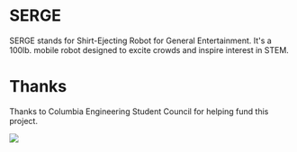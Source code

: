 # SERGE
SERGE stands for Shirt-Ejecting Robot for General Entertainment. It's a 100lb. mobile robot designed to excite crowds and inspire interest in STEM.

# Thanks
Thanks to Columbia Engineering Student Council for helping fund this project.

![](https://lh5.googleusercontent.com/-gCowwyyIQtg/V1NLBArSs6I/AAAAAAAArgo/PKeLK9veM8I/w1053-h787-no/d20b94517cc894f24ed0f0289ffb2d51.png)

